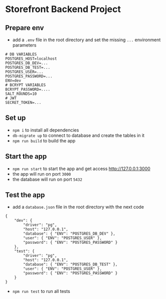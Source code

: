 # Storefront Backend Project

## Prepare env

- add a `.env` file in the root directory and set the missing `...` environment parameters

```
# DB VARIABLES
POSTGRES_HOST=localhost
POSTGRES_DB_DEV=...
POSTGRES_DB_TEST=...
POSTGRES_USER=...
POSTGRES_PASSWORD=...
ENV=dev
# BCRYPT VARIABLES
BCRYPT_PASSWORD=....
SALT_ROUNDS=10
# JWT
SECRET_TOKEN=...
```

## Set up

- `npm i` to install all dependencies
- `db-migrate up` to connect to database and create the tables in it
- `npm run build` to build the app

## Start the app

- `npm run start` to start the app and get access http://127.0.0.1:3000
- the app will run on port `3000`
- the database will run on port `5432`

## Test the app

- add a `database.json` file in the root directory with the next code

```
{
	"dev": {
		"driver": "pg",
		"host": "127.0.0.1",
		"database": { "ENV": "POSTGRES_DB_DEV" },
		"user": { "ENV": "POSTGRES_USER" },
		"password": { "ENV": "POSTGRES_PASSWORD" }
	},
	"test": {
		"driver": "pg",
		"host": "127.0.0.1",
		"database": { "ENV": "POSTGRES_DB_TEST" },
		"user": { "ENV": "POSTGRES_USER" },
		"password": { "ENV": "POSTGRES_PASSWORD" }
	}
}

```

- `npm run test` to run all tests
